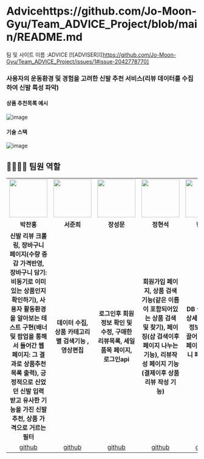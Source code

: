# Advicehttps://github.com/Jo-Moon-Gyu/Team_ADVICE_Project/blob/main/README.md
팀 및 사이트 이름 :ADVICE
[![ADVISER]([https://github.com/Jo-Moon-Gyu/Team_ADVICE_Project/issues/1#issue-2042778770]
<br>

### 사용자의 운동환경 및 경험을 고려한 신발 추천 서비스(리뷰 데이터를 수집하여 신발 특성 파악)<br>

#### 상품 추천목록 예시

![image](https://github.com/2023-SMHRD-KDT-AI-2/ReviewRepo/assets/143058069/ac68f372-b36f-4d57-8eb4-5fe2c55dc304) <br>

#### 기술 스택
![image](https://github.com/2023-SMHRD-KDT-AI-2/ReviewRepo/assets/143058069/401eb413-203d-4af5-8ab8-ff12d6e65635) <br>



## 👨‍👩‍👦‍👦 팀원 역할
<table>
  <tr>
    <td align="center"><img src="https://encrypted-tbn0.gstatic.com/images?q=tbn:ANd9GcRPVFExbUsv0VWfpu7XbpfCq7BmSQzhqRnllg&usqp=CAU" width="100" height="100"/></td>
    <td align="center"><img src="https://static.ebs.co.kr/images/ebs/WAS-HOME/portal/upload/img/programinfo/person/per/1242723212878_bxr2reBk9w.jpg" width="100" height="100"/></td>
    <td align="center"><img src="https://encrypted-tbn0.gstatic.com/images?q=tbn:ANd9GcQATD2ec1Z5Mw3A2lPqaZSo0jAF63i8Nrpw2w&usqp=CAU" width="100" height="100"/></td>
    <td align="center"><img src="https://static.ebs.co.kr/images/ebs/WAS-HOME/portal/upload/img/programinfo/person/per/1242723572507_BOtiBfIuyL.jpg" width="100" height="100"/></td>
    <td align="center"><img src="https://static.ebs.co.kr/images/ebs/WAS-HOME/portal/upload/img/programinfo/person/per/1242723588618_dphGgSgOAp.jpg" width="100" height="100"/></td>
    <td align="center"><img src="https://encrypted-tbn0.gstatic.com/images?q=tbn:ANd9GcRpda5nPWVxf2C26menb9U2UsIcJ_Kt6OwZNw&usqp=CAU" width="100" height="100"/></td>
  </tr>
  <tr>
    <td align="center"><strong>박찬홍</strong></td>
    <td align="center"><strong>서준희</strong></td>
    <td align="center"><strong>장성문</strong></td>
    <td align="center"><strong>정현석</strong></td>
    <td align="center"><strong>한준희</strong></td>
    <td align="center"><strong>황인우</strong></td>
  </tr>
  <tr>
    <td align="center"><b>신발 리뷰 크롤링, 장바구니 페이지(수량 증감 가격반영, 장바구니 담기:비동기로 이미 있는 상품인지 확인하기), 사용자 활동환경을 알아보는 테스트 구현(배너 및 팝업을 통해서 들어간 웹 페이지: 그 결과로 상품추천목록 출력), 긍정적으로 신었던 신발 입력 받고 유사한 기능을 가진 신발 추천,  상품 가격으로 거르는 필터</b></td>
    <td align="center"><b>데이터 수집, 상품 카테고리별 검색기능 , 영상편집</b></td>
    <td align="center"><b>로그인후 회원정보 확인 및 수정, 구매한 리뷰목록, 세일품목 페이지, 로그인api</b></td>
    <td align="center"><b>회원가입 페이지, 상품 검색기능(같은 이름이 포함되어있는 상품 검색 및 찾기), 페이징(샵 검색이후 페이지 나누는 기능), 리뷰작성 페이지 기능(결제이후 상품 리뷰 작성 기능)</b></td>
    <td align="center"><b>DB 설계, 신발 상세정보, 상세 정보 밑 리뷰 끌어오기, 결제 페이지, 장바구니 페이지 , 로그인</b></td>
    <td align="center"><b>프론트 총괄, 회원가입, 로그인, 팝업, 배너, 리뷰, 전체적인 웹들의 폼들을 구현</b></td>
  </tr>
  <tr>
    <td align="center"><a href="https://github.com/redandcold" target='_blank'>github</a></td>
    <td align="center"><a href="https://github.com/alestore2" target='_blank'>github</a></td>
    <td align="center"><a href="https://github.com/rsefaqtd" target='_blank'>github</a></td>
    <td align="center"><a href="https://github.com/haegunHyeonseok" target='_blank'>github</a></td>
    <td align="center"><a href="https://github.com/Dehann26" target='_blank'>github</a></td>
    <td align="center"><a href="https://github.com/applestore2" target='_blank'>github</a></td>
  </tr>
</table>
